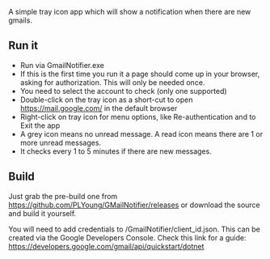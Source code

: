 A simple tray icon app which will show a notification when there are new gmails.

Run it
------

- Run via GmailNotifier.exe
- If this is the first time you run it a page should come up in your browser, asking for authorization. This will only be needed once.
- You need to select the account to check (only one supported)
- Double-click on the tray icon as a short-cut to open https://mail.google.com/ in the default browser
- Right-click on tray icon for menu options, like Re-authentication and to Exit the app
- A grey icon means no unread message. A read icon means there are 1 or more unread messages.
- It checks every 1 to 5 minutes if there are new messages.

Build
-----

Just grab the pre-build one from https://github.com/PLYoung/GMailNotifier/releases or download the source and build it yourself.

You will need to add credentials to /GmailNotifier/client_id.json. This can be created via the Google Developers Console.
Check this link for a guide: https://developers.google.com/gmail/api/quickstart/dotnet